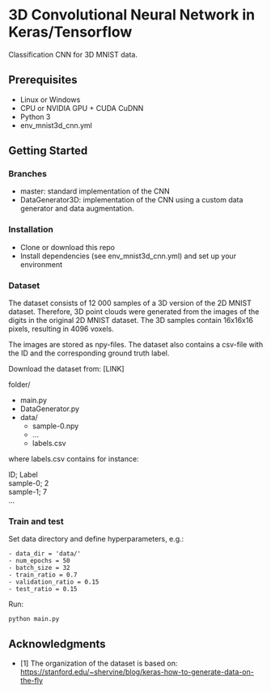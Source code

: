 # 3D Convolutional Neural Network in Keras/Tensorflow
 Classification CNN for 3D MNIST data.

## Prerequisites
- Linux or Windows 
- CPU or NVIDIA GPU + CUDA CuDNN
- Python 3
- env_mnist3d_cnn.yml

## Getting Started
### Branches
- master: standard implementation of the CNN
- DataGenerator3D: implementation of the CNN using a custom data generator and data augmentation.

### Installation
- Clone or download this repo
- Install dependencies (see env_mnist3d_cnn.yml) and set up your environment

### Dataset
The dataset consists of 12 000 samples of a 3D version of the 2D MNIST dataset. Therefore, 3D point clouds were generated from the images of the digits in the original 2D MNIST dataset. The 3D samples contain 16x16x16 pixels, resulting in 4096 voxels.  

The images are stored as npy-files. The dataset also contains a csv-file with the ID and the corresponding ground truth label.

Download the dataset from: [LINK] 

folder/
- main.py
- DataGenerator.py
- data/
	- sample-0.npy
	- ...
	- labels.csv

where labels.csv contains for instance:

ID; Label \
sample-0; 2 \
sample-1; 7 \
...

### Train and test
Set data directory and define hyperparameters, e.g.:

```
- data_dir = 'data/'
- num_epochs = 50
- batch_size = 32
- train_ratio = 0.7
- validation_ratio = 0.15
- test_ratio = 0.15
```

Run:
```
python main.py
```

## Acknowledgments
- [1] The organization of the dataset is based on: https://stanford.edu/~shervine/blog/keras-how-to-generate-data-on-the-fly
